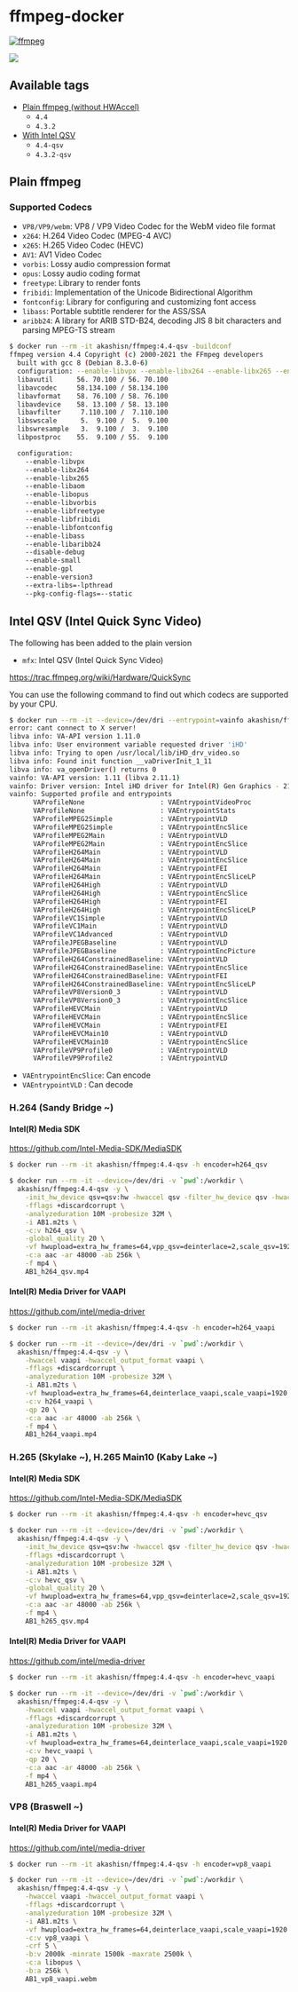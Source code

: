 # ffmpeg-docker

[![ffmpeg](https://github.com/AkashiSN/ffmpeg-docker/actions/workflows/ffmpeg.yml/badge.svg)](https://github.com/AkashiSN/ffmpeg-docker/actions/workflows/ffmpeg.yml)

[![](https://dockeri.co/image/akashisn/ffmpeg)](https://hub.docker.com/r/akashisn/ffmpeg)

## Available tags

- [Plain ffmpeg (without HWAccel)](https://github.com/AkashiSN/ffmpeg-docker/blob/main/Dockerfile)
  - `4.4`
  - `4.3.2`
- [With Intel QSV](https://github.com/AkashiSN/ffmpeg-docker/blob/main/qsv.Dockerfile)
  - `4.4-qsv`
  - `4.3.2-qsv`

## Plain ffmpeg

### Supported Codecs

- `VP8/VP9/webm`: VP8 / VP9 Video Codec for the WebM video file format
- `x264`: H.264 Video Codec (MPEG-4 AVC)
- `x265`: H.265 Video Codec (HEVC)
- `AV1`: AV1 Video Codec
- `vorbis`: Lossy audio compression format
- `opus`: Lossy audio coding format
- `freetype`: Library to render fonts
- `fribidi`:  Implementation of the Unicode Bidirectional Algorithm
- `fontconfig`: Library for configuring and customizing font access
- `libass`: Portable subtitle renderer for the ASS/SSA
- `aribb24`: A library for ARIB STD-B24, decoding JIS 8 bit characters and parsing MPEG-TS stream

```bash
$ docker run --rm -it akashisn/ffmpeg:4.4-qsv -buildconf
ffmpeg version 4.4 Copyright (c) 2000-2021 the FFmpeg developers
  built with gcc 8 (Debian 8.3.0-6)
  configuration: --enable-libvpx --enable-libx264 --enable-libx265 --enable-libaom --enable-libopus --enable-libvorbis --enable-libfreetype --enable-libfribidi --enable-libfontconfig --enable-libass --enable-libaribb24 --disable-debug --enable-small --enable-gpl --enable-version3 --extra-libs=-lpthread --pkg-config-flags=--static
  libavutil      56. 70.100 / 56. 70.100
  libavcodec     58.134.100 / 58.134.100
  libavformat    58. 76.100 / 58. 76.100
  libavdevice    58. 13.100 / 58. 13.100
  libavfilter     7.110.100 /  7.110.100
  libswscale      5.  9.100 /  5.  9.100
  libswresample   3.  9.100 /  3.  9.100
  libpostproc    55.  9.100 / 55.  9.100

  configuration:
    --enable-libvpx
    --enable-libx264
    --enable-libx265
    --enable-libaom
    --enable-libopus
    --enable-libvorbis
    --enable-libfreetype
    --enable-libfribidi
    --enable-libfontconfig
    --enable-libass
    --enable-libaribb24
    --disable-debug
    --enable-small
    --enable-gpl
    --enable-version3
    --extra-libs=-lpthread
    --pkg-config-flags=--static
```

## Intel QSV (Intel Quick Sync Video)

The following has been added to the plain version

- `mfx`: Intel QSV (Intel Quick Sync Video)

https://trac.ffmpeg.org/wiki/Hardware/QuickSync

You can use the following command to find out which codecs are supported by your CPU.

```bash
$ docker run --rm -it --device=/dev/dri --entrypoint=vainfo akashisn/ffmpeg:4.4-qsv
error: cant connect to X server!
libva info: VA-API version 1.11.0
libva info: User environment variable requested driver 'iHD'
libva info: Trying to open /usr/local/lib/iHD_drv_video.so
libva info: Found init function __vaDriverInit_1_11
libva info: va_openDriver() returns 0
vainfo: VA-API version: 1.11 (libva 2.11.1)
vainfo: Driver version: Intel iHD driver for Intel(R) Gen Graphics - 21.1.3 (bec8e138)
vainfo: Supported profile and entrypoints
      VAProfileNone                   : VAEntrypointVideoProc
      VAProfileNone                   : VAEntrypointStats
      VAProfileMPEG2Simple            : VAEntrypointVLD
      VAProfileMPEG2Simple            : VAEntrypointEncSlice
      VAProfileMPEG2Main              : VAEntrypointVLD
      VAProfileMPEG2Main              : VAEntrypointEncSlice
      VAProfileH264Main               : VAEntrypointVLD
      VAProfileH264Main               : VAEntrypointEncSlice
      VAProfileH264Main               : VAEntrypointFEI
      VAProfileH264Main               : VAEntrypointEncSliceLP
      VAProfileH264High               : VAEntrypointVLD
      VAProfileH264High               : VAEntrypointEncSlice
      VAProfileH264High               : VAEntrypointFEI
      VAProfileH264High               : VAEntrypointEncSliceLP
      VAProfileVC1Simple              : VAEntrypointVLD
      VAProfileVC1Main                : VAEntrypointVLD
      VAProfileVC1Advanced            : VAEntrypointVLD
      VAProfileJPEGBaseline           : VAEntrypointVLD
      VAProfileJPEGBaseline           : VAEntrypointEncPicture
      VAProfileH264ConstrainedBaseline: VAEntrypointVLD
      VAProfileH264ConstrainedBaseline: VAEntrypointEncSlice
      VAProfileH264ConstrainedBaseline: VAEntrypointFEI
      VAProfileH264ConstrainedBaseline: VAEntrypointEncSliceLP
      VAProfileVP8Version0_3          : VAEntrypointVLD
      VAProfileVP8Version0_3          : VAEntrypointEncSlice
      VAProfileHEVCMain               : VAEntrypointVLD
      VAProfileHEVCMain               : VAEntrypointEncSlice
      VAProfileHEVCMain               : VAEntrypointFEI
      VAProfileHEVCMain10             : VAEntrypointVLD
      VAProfileHEVCMain10             : VAEntrypointEncSlice
      VAProfileVP9Profile0            : VAEntrypointVLD
      VAProfileVP9Profile2            : VAEntrypointVLD
```

- `VAEntrypointEncSlice`: Can encode
- `VAEntrypointVLD` : Can decode

### H.264 (Sandy Bridge ~)

#### Intel(R) Media SDK

https://github.com/Intel-Media-SDK/MediaSDK

```bash
$ docker run --rm -it akashisn/ffmpeg:4.4-qsv -h encoder=h264_qsv
```

```bash
$ docker run --rm -it --device=/dev/dri -v `pwd`:/workdir \
  akashisn/ffmpeg:4.4-qsv -y \
    -init_hw_device qsv=qsv:hw -hwaccel qsv -filter_hw_device qsv -hwaccel_output_format qsv \
    -fflags +discardcorrupt \
    -analyzeduration 10M -probesize 32M \
    -i AB1.m2ts \
    -c:v h264_qsv \
    -global_quality 20 \
    -vf hwupload=extra_hw_frames=64,vpp_qsv=deinterlace=2,scale_qsv=1920:-1,fps=30000/1001 \
    -c:a aac -ar 48000 -ab 256k \
    -f mp4 \
    AB1_h264_qsv.mp4
```

#### Intel(R) Media Driver for VAAPI

https://github.com/intel/media-driver

```bash
$ docker run --rm -it akashisn/ffmpeg:4.4-qsv -h encoder=h264_vaapi
```

```bash
$ docker run --rm -it --device=/dev/dri -v `pwd`:/workdir \
  akashisn/ffmpeg:4.4-qsv -y \
    -hwaccel vaapi -hwaccel_output_format vaapi \
    -fflags +discardcorrupt \
    -analyzeduration 10M -probesize 32M \
    -i AB1.m2ts \
    -vf hwupload=extra_hw_frames=64,deinterlace_vaapi,scale_vaapi=1920:-1,sharpness_vaapi,fps=30000/1001 \
    -c:v h264_vaapi \
    -qp 20 \
    -c:a aac -ar 48000 -ab 256k \
    -f mp4 \
    AB1_h264_vaapi.mp4
```

### H.265 (Skylake ~), H.265 Main10 (Kaby Lake ~)


#### Intel(R) Media SDK

https://github.com/Intel-Media-SDK/MediaSDK


```bash
$ docker run --rm -it akashisn/ffmpeg:4.4-qsv -h encoder=hevc_qsv
```

```bash
$ docker run --rm -it --device=/dev/dri -v `pwd`:/workdir \
  akashisn/ffmpeg:4.4-qsv -y \
    -init_hw_device qsv=qsv:hw -hwaccel qsv -filter_hw_device qsv -hwaccel_output_format qsv \
    -fflags +discardcorrupt \
    -analyzeduration 10M -probesize 32M \
    -i AB1.m2ts \
    -c:v hevc_qsv \
    -global_quality 20 \
    -vf hwupload=extra_hw_frames=64,vpp_qsv=deinterlace=2,scale_qsv=1920:-1,fps=30000/1001 \
    -c:a aac -ar 48000 -ab 256k \
    -f mp4 \
    AB1_h265_qsv.mp4
```

#### Intel(R) Media Driver for VAAPI

https://github.com/intel/media-driver

```bash
$ docker run --rm -it akashisn/ffmpeg:4.4-qsv -h encoder=hevc_vaapi
```

```bash
$ docker run --rm -it --device=/dev/dri -v `pwd`:/workdir \
  akashisn/ffmpeg:4.4-qsv -y \
    -hwaccel vaapi -hwaccel_output_format vaapi \
    -fflags +discardcorrupt \
    -analyzeduration 10M -probesize 32M \
    -i AB1.m2ts \
    -vf hwupload=extra_hw_frames=64,deinterlace_vaapi,scale_vaapi=1920:-1,sharpness_vaapi,fps=30000/1001 \
    -c:v hevc_vaapi \
    -qp 20 \
    -c:a aac -ar 48000 -ab 256k \
    -f mp4 \
    AB1_h265_vaapi.mp4
```

### VP8 (Braswell ~)

#### Intel(R) Media Driver for VAAPI

https://github.com/intel/media-driver

```bash
$ docker run --rm -it akashisn/ffmpeg:4.4-qsv -h encoder=vp8_vaapi
```

```bash
$ docker run --rm -it --device=/dev/dri -v `pwd`:/workdir \
  akashisn/ffmpeg:4.4-qsv -y \
    -hwaccel vaapi -hwaccel_output_format vaapi \
    -fflags +discardcorrupt \
    -analyzeduration 10M -probesize 32M \
    -i AB1.m2ts \
    -vf hwupload=extra_hw_frames=64,deinterlace_vaapi,scale_vaapi=1920:-1,sharpness_vaapi,fps=30000/1001 \
    -c:v vp8_vaapi \
    -crf 5 \
    -b:v 2000k -minrate 1500k -maxrate 2500k \
    -c:a libopus \
    -b:a 256k \
    AB1_vp8_vaapi.webm
```
